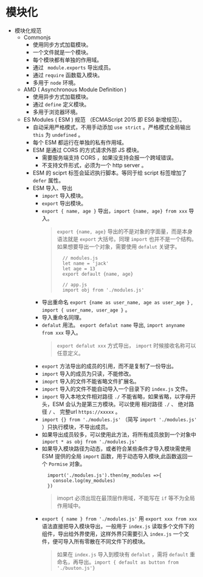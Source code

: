 # 模块化

+ 模块化规范
  - Commonjs 
    + 使用同步方式加载模块。
    + 一个文件就是一个模块。
    + 每个模块都有单独的作用域。
    + 通过 ` module.exports` 导出成员。
    + 通过 `require` 函数载入模块。
    + 多用于 `node` 环境。
  - AMD ( Asynchronous Module Definition )
    + 使用异步方式加载模块。
    + 通过 `define` 定义模块。
    + 多用于浏览器环境。
  - ES Modules ( ESM ) 规范 （ECMAScript 2015 即 ES6 新增规范）。
    + 自动采用严格模式，不用手动添加 `use strict` 。严格模式全局输出 `this` 为 `undefined` 。
    + 每个 ESM 都运行在单独的私有作用域。
    + ESM 是通过 CORS 的方式请求外部 JS 模块。
      - 需要服务端支持 CORS ，如果没支持会报一个跨域错误。
      - 不支持文件形式，必须为一个 http server 。
    + ESM 的 sciprt 标签会延迟执行脚本。等同于给 script 标签增加了 `defer` 属性。
    + ESM 导入、导出
      - `import` 导入模块。
      - `export` 导出模块。
      - `export { name, age }` 导出，`import {name, age} from xxx` 导入。
        > `export {name, age}` 导出的不是对象的字面量，而是本身语法就是 `export` 大括号。同理 `import` 也并不是一个结构。 如果想要导出一个对象，需要使用 `defalut` 关键字。
        > ``` 
        >   // modules.js
        >   let name = 'jack'
        >   let age = 13
        >   export default {name, age}
        >
        >   // app.js
        >   import obj from './modules.js'
        > ```
      - 导出重命名 `export {name as user_name, age as user_age }` , `import { user_name, user_age }` 。
      - 导入重命名同理。
      - `defalut` 用法。 `export defalut name` 导出, `import anyname from xxx` 导入。
        > `export defalut xxx` 方式导出， `import` 时候接收名称可以任意定义。 
      - `export` 方法导出的成员的引用，而不是复制了一份导出。 
      - `import` 导入的成员为只读，不能修改。
      - `imoprt` 导入的文件不能省略文件扩展名。
      - `import` 导入的文件不能自动导入一个目录下的 `index.js` 文件。
      - `import` 导入本地文件相对路径 `./` 不能省略，如果省略，以字母开头，ESM 会认为是第三方模块。可以使用 相对路径 `./` 、 绝对路径 `/` 、 完整url `https://xxxxx` 。
      - `import {} from './modules.js'` （简写 `import './modules.js'` ）只执行模块，不导出成员。
      - 如果导出成员较多，可以使用此方法，将所有成员放到一个对象中 `import * as obj from './modules.js'` 
      - 如果导入模块路径为动态，或者符合某些条件才导入模块需使用 ESM 提供的全局 `import` 函数，用于动态导入模块,此函数返回一个 `Pormise` 对象。 
        ```
          import('./modules.js').then(my_modules =>{
            console.log(my_modules)
          })
        ```
        > imoprt 必须出现在最顶层作用域，不能写在 `if` 等不为全局作用域中。 
      - `export { name } from './modules.js'` 用 `export xxx from xxx` 语法直接把导入模块导出，一般用于 `index.js` 读取多个文件下的组件，导出给外界使用，这样外界只需要引入 `index.js` 一个文件，便可导入所有零散在不同文件下的模块。
        > 如果在 `index.js` 导入到模块有 `defalut` ，需将 `default` 重命名，再导出。`import { default as button from './buuton.js'}` 